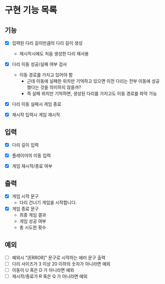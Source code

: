 # 구현 기능 목록

## 기능

* [x] 입력된 다리 길이만큼의 다리 길이 생성
    * 재시작시에도 처음 생성한 다리 재사용
* [x] 다리 이동 성공/실패 여부 검사
    * 이동 경로를 가지고 있어야 함
        * 근데 이동에 실패한 위치만 기억하고 있으면 이전 다리는 전부 이동에 성공했다는 것을 의미하지 않을까?
        * 즉 실패 위치만 기억하면, 생성된 다리를 가지고도 이동 경로를 파악 가능
* [x] 다리 이동 실패시 게임 종료
* [x] 재시작 입력시 게임 재시작


## 입력

* [x] 다리 길이 입력
* [x] 플레이어의 이동 입력
* [x] 게임 재시작/종료 여부


## 출력

* [x] 게임 시작 문구
    * 다리 건너기 게임을 시작합니다.
* [x] 게임 종료 문구
    * 최종 게임 결과
    * 게임 성공 여부
    * 총 시도한 횟수

## 예외

* [ ] 예외시 "[ERROR]" 문구로 시작하는 에러 문구 출력
* [ ] 다리 사이즈가 3 이상 20 이하의 숫자가 아니라면 예외
* [ ] 이동이 U 혹은 D 가 아니라면 예외
* [ ] 재시작/종료가 R 혹은 Q 가 아니라면 예외